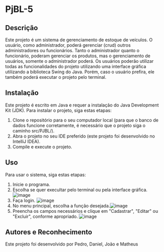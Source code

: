 # PjBL-5

## Descrição

Este projeto é um sistema de gerenciamento de estoque de veículos. O usuário, como administrador, poderá gerenciar (crud) outros administradores ou funcionários. Tanto o administrador quanto o funcionário, poderam gerenciar os produtos, mas o gerenciamento de usuários, somente o administrador poderá. Os usuários poderão utilizar todas as funcionalidades do projeto utilizando uma interface gráfica utilizando a biblioteca Swing do Java. Porém, caso o usuário prefira, ele também poderá executar o projeto pelo terminal. 

## Instalação

Este projeto é escrito em Java e requer a instalação do Java Development Kit (JDK). Para instalar o projeto, siga estas etapas:

1. Clone o repositório para o seu computador local (para que o banco de dados funcione corretamente, é necessário que o projeto siga o caminho src/PJBL/).
2. Abra o projeto no seu IDE preferido (este projeto foi desenvolvido no IntelliJ IDEA).
3. Compile e execute o projeto.

## Uso

Para usar o sistema, siga estas etapas:

1. Inicie o programa.
2. Escolha se quer execultar pelo terminal ou pela interface gráfica.
![image](https://github.com/phsilvacabral/PjBL-5/assets/126737207/2cf84331-5dcc-422a-a315-995127d1b18d)
4. Faça login.
![image](https://github.com/phsilvacabral/PjBL-5/assets/126737207/3bdce48d-f71d-4ba4-93f5-1770afe60e03)
6. No menu principal, escolha a função desejada.![image](https://github.com/phsilvacabral/PjBL-5/assets/126737207/51d9ec31-aa1f-47cc-8d8a-de7ae8064666)
7. Preencha os campos necessários e clique em "Cadastrar", "Editar" ou "Excluir", conforme apropriado.
![image](https://github.com/phsilvacabral/PjBL-5/assets/126737207/f26d75b8-70ef-4b19-826b-24b33485ddac)



## Autores e Reconhecimento

Este projeto foi desenvolvido por Pedro, Daniel, João e Matheus


